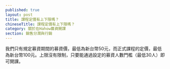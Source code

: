 ```yaml
---
published: true
layout: post
title: 課程定價有上下限嗎？
chineseTitle: 課程定價有上下限嗎？
category: 關於在Hahow募資開課
section: 銷售分潤與行銷
---
```


 

我們只有規定募資期間的募資價，最低為新台幣50元，而正式課程的定價，最低為新台幣100元。上限沒有限制，只要能通過設定的募資人數門檻（最低30人）即可開課。

